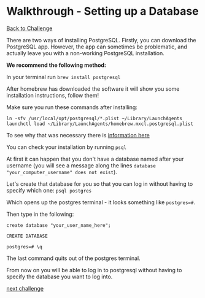 # Walkthrough - Setting up a Database

[Back to Challenge](../03_setting_up_a_database.md)

There are two ways of installing PostgreSQL. Firstly, you can download the PostgreSQL app. However, the app can sometimes be problematic, and actually leave you with a non-working PostgreSQL installation.

**We recommend the following method:**

In your terminal run `brew install postgresql`

After homebrew has downloaded the software it will show you some installation instructions, follow them!

Make sure you run these commands after installing:

```shell
ln -sfv /usr/local/opt/postgresql/*.plist ~/Library/LaunchAgents
launchctl load ~/Library/LaunchAgents/homebrew.mxcl.postgresql.plist
```
To see why that was necessary there is [information here](https://robots.thoughtbot.com/starting-and-stopping-background-services-with-homebrew)

You can check your installation by running `psql`

At first it can happen that you don't have a database named after your username (you will see a message along the lines `database "your_computer_username" does not exist`).

Let's create that database for you so that you can log in without having to specify which one: `psql postgres`

Which opens up the postgres terminal - it looks something like `postgres=#`.

Then type in the following:

```
create database "your_user_name_here";

CREATE DATABASE

postgres=# \q
```
The last command quits out of the postgres terminal.

From now on you will be able to log in to postgresql without having to specify the database you want to log into.

[next challenge](../04_creating_your_first_table.md)
